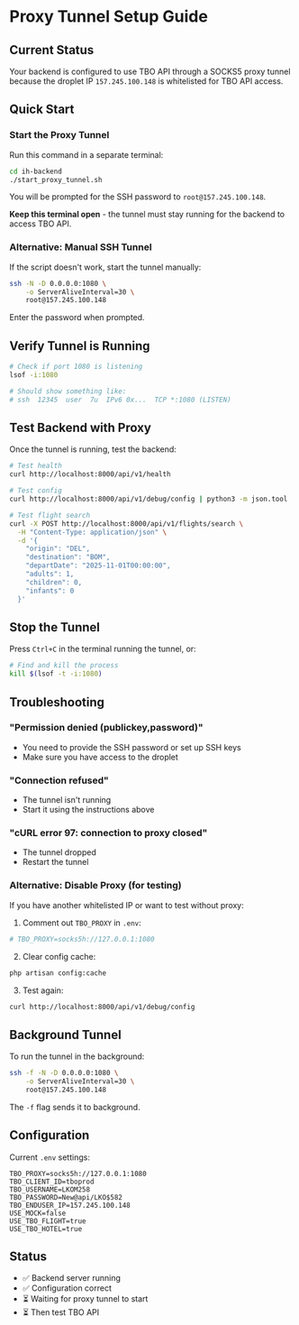 # Proxy Tunnel Setup Guide

## Current Status

Your backend is configured to use TBO API through a SOCKS5 proxy tunnel because the droplet IP `157.245.100.148` is whitelisted for TBO API access.

## Quick Start

### Start the Proxy Tunnel

Run this command in a separate terminal:

```bash
cd ih-backend
./start_proxy_tunnel.sh
```

You will be prompted for the SSH password to `root@157.245.100.148`.

**Keep this terminal open** - the tunnel must stay running for the backend to access TBO API.

### Alternative: Manual SSH Tunnel

If the script doesn't work, start the tunnel manually:

```bash
ssh -N -D 0.0.0.0:1080 \
    -o ServerAliveInterval=30 \
    root@157.245.100.148
```

Enter the password when prompted.

## Verify Tunnel is Running

```bash
# Check if port 1080 is listening
lsof -i:1080

# Should show something like:
# ssh  12345  user  7u  IPv6 0x...  TCP *:1080 (LISTEN)
```

## Test Backend with Proxy

Once the tunnel is running, test the backend:

```bash
# Test health
curl http://localhost:8000/api/v1/health

# Test config
curl http://localhost:8000/api/v1/debug/config | python3 -m json.tool

# Test flight search
curl -X POST http://localhost:8000/api/v1/flights/search \
  -H "Content-Type: application/json" \
  -d '{
    "origin": "DEL",
    "destination": "BOM",
    "departDate": "2025-11-01T00:00:00",
    "adults": 1,
    "children": 0,
    "infants": 0
  }'
```

## Stop the Tunnel

Press `Ctrl+C` in the terminal running the tunnel, or:

```bash
# Find and kill the process
kill $(lsof -t -i:1080)
```

## Troubleshooting

### "Permission denied (publickey,password)"
- You need to provide the SSH password or set up SSH keys
- Make sure you have access to the droplet

### "Connection refused"
- The tunnel isn't running
- Start it using the instructions above

### "cURL error 97: connection to proxy closed"
- The tunnel dropped
- Restart the tunnel

### Alternative: Disable Proxy (for testing)
If you have another whitelisted IP or want to test without proxy:

1. Comment out `TBO_PROXY` in `.env`:
```bash
# TBO_PROXY=socks5h://127.0.0.1:1080
```

2. Clear config cache:
```bash
php artisan config:cache
```

3. Test again:
```bash
curl http://localhost:8000/api/v1/debug/config
```

## Background Tunnel

To run the tunnel in the background:

```bash
ssh -f -N -D 0.0.0.0:1080 \
    -o ServerAliveInterval=30 \
    root@157.245.100.148
```

The `-f` flag sends it to background.

## Configuration

Current `.env` settings:
```
TBO_PROXY=socks5h://127.0.0.1:1080
TBO_CLIENT_ID=tboprod
TBO_USERNAME=LKOM258
TBO_PASSWORD=New@api/LKO$582
TBO_ENDUSER_IP=157.245.100.148
USE_MOCK=false
USE_TBO_FLIGHT=true
USE_TBO_HOTEL=true
```

## Status

- ✅ Backend server running
- ✅ Configuration correct
- ⏳ Waiting for proxy tunnel to start
- ⏳ Then test TBO API
